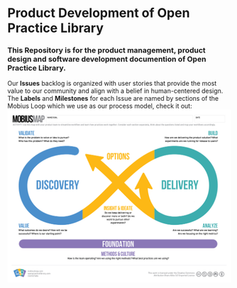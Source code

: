 # Product Development of Open Practice Library

### This Repository is for the product management, product design and software development documention of Open Practice Library. 

Our **Issues** backlog is organized with user stories that provide the most value to our community and align with a belief in human-centered design. The **Labels** and **Milestones** for each Issue are named by sections of the Mobius Loop which we use as our process model, check it out: 
![MobiusLoop](https://raw.githubusercontent.com/openpracticelibrary/opl-docs/master/OpenPracticeLibrary_MobiusMap_ProcessModel.jpg)
